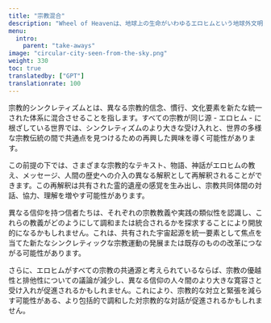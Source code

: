 ```yaml
---
title: "宗教混合"
description: "Wheel of Heavenは、地球上の生命がいわゆるエロヒムという地球外文明によって知的に設計されたという仮説を探求する知識ベースです。"
menu:
  intro:
    parent: "take-aways"
image: "circular-city-seen-from-the-sky.png"
weight: 330
toc: true
translatedby: ["GPT"]
translationrate: 100
---
```


宗教的シンクレティズムとは、異なる宗教的信念、慣行、文化要素を新たな統一された体系に混合させることを指します。すべての宗教が同じ源 - エロヒム - に根ざしている世界では、シンクレティズムのより大きな受け入れと、世界の多様な宗教伝統の間で共通点を見つけるための再興した興味を導く可能性があります。

この前提の下では、さまざまな宗教的なテキスト、物語、神話がエロヒムの教え、メッセージ、人間の歴史への介入の異なる解釈として再解釈されることができます。この再解釈は共有された霊的遺産の感覚を生み出し、宗教共同体間の対話、協力、理解を増やす可能性があります。

異なる信仰を持つ信者たちは、それぞれの宗教教義や実践の類似性を認識し、これらの教義がどのようにして調和または統合されるかを探求することにより開放的になるかもしれません。これは、共有された宇宙起源を統一要素として焦点を当てた新たなシンクレティックな宗教運動の発展または既存のものの改革につながる可能性があります。

さらに、エロヒムがすべての宗教の共通源と考えられているならば、宗教の優越性と排他性についての議論が減少し、異なる信仰の人々間のより大きな寛容さと受け入れが促進されるかもしれません。これにより、宗教的な対立と緊張を減らす可能性がある、より包括的で調和した対宗教的な対話が促進されるかもしれません。
